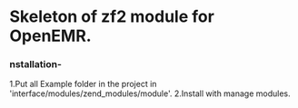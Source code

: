 # Skeleton of zf2 module for OpenEMR.

### nstallation-
1.Put all Example folder in the project in 'interface/modules/zend_modules/module'.
2.Install with manage modules.
